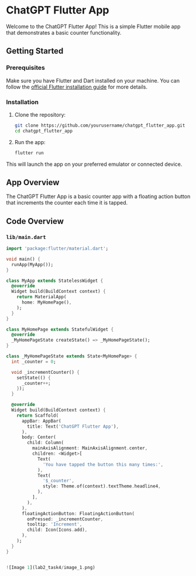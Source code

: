 # ChatGPT Flutter App

Welcome to the ChatGPT Flutter App! This is a simple Flutter mobile app that demonstrates a basic counter functionality.

## Getting Started

### Prerequisites

Make sure you have Flutter and Dart installed on your machine. You can follow the [official Flutter installation guide](https://flutter.dev/docs/get-started/install) for more details.

### Installation

1. Clone the repository:

    ```bash
    git clone https://github.com/yourusername/chatgpt_flutter_app.git
    cd chatgpt_flutter_app
    ```

2. Run the app:

    ```bash
    flutter run
    ```

This will launch the app on your preferred emulator or connected device.

## App Overview

The ChatGPT Flutter App is a basic counter app with a floating action button that increments the counter each time it is tapped.

## Code Overview

### `lib/main.dart`

```dart
import 'package:flutter/material.dart';

void main() {
  runApp(MyApp());
}

class MyApp extends StatelessWidget {
  @override
  Widget build(BuildContext context) {
    return MaterialApp(
      home: MyHomePage(),
    );
  }
}

class MyHomePage extends StatefulWidget {
  @override
  _MyHomePageState createState() => _MyHomePageState();
}

class _MyHomePageState extends State<MyHomePage> {
  int _counter = 0;

  void _incrementCounter() {
    setState(() {
      _counter++;
    });
  }

  @override
  Widget build(BuildContext context) {
    return Scaffold(
      appBar: AppBar(
        title: Text('ChatGPT Flutter App'),
      ),
      body: Center(
        child: Column(
          mainAxisAlignment: MainAxisAlignment.center,
          children: <Widget>[
            Text(
              'You have tapped the button this many times:',
            ),
            Text(
              '$_counter',
              style: Theme.of(context).textTheme.headline4,
            ),
          ],
        ),
      ),
      floatingActionButton: FloatingActionButton(
        onPressed: _incrementCounter,
        tooltip: 'Increment',
        child: Icon(Icons.add),
      ),
    );
  }
}


![Image 1](lab2_task4/image_1.png)
